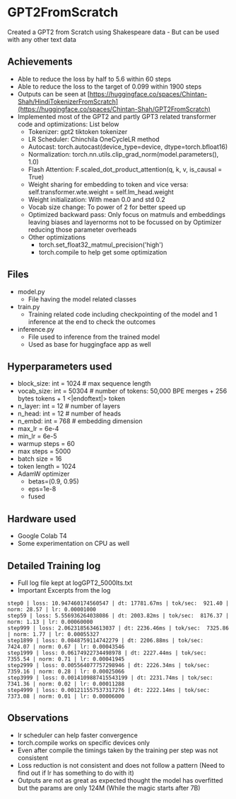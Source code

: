 # GPT2FromScratch
Created a GPT2 from Scratch using Shakespeare data - But can be used with any other text data

## Achievements
- Able to reduce the loss by half to 5.6 within 60 steps
- Able to reduce the loss to the target of 0.099 within 1900 steps
- Outputs can be seen at [https://huggingface.co/spaces/Chintan-Shah/HindiTokenizerFromScratch](https://huggingface.co/spaces/Chintan-Shah/GPT2FromScratch)
- Implemented most of the GPT2 and partly GPT3 related transformer code and optimizations: List below
  - Tokenizer: gpt2 tiktoken tokenizer
  - LR Scheduler: Chinchila OneCycleLR method
  - Autocast: torch.autocast(device_type=device, dtype=torch.bfloat16)
  - Normalization: torch.nn.utils.clip_grad_norm(model.parameters(), 1.0)
  - Flash Attention: F.scaled_dot_product_attention(q, k, v, is_causal = True)
  - Weight sharing for embedding to token and vice versa: self.transformer.wte.weight = self.lm_head.weight
  - Weight initialization: With mean 0.0 and std 0.2
  - Vocab size change: To power of 2 for better speed up
  - Optimized backward pass: Only focus on matmuls and embeddings leaving biases and layernorms not to be focussed on by Optimizer reducing those parameter overheads
  - Other optimizations
    - torch.set_float32_matmul_precision('high')
    - torch.compile to help get some optimization
    
## Files
- model.py
  - File having the model related classes
- train.py
  - Training related code including checkpointing of the model and 1 inference at the end to check the outcomes
- inference.py
  - File used to inference from the trained model
  - Used as base for huggingface app as well

## Hyperparameters used
- block_size: int = 1024 # max sequence length
- vocab_size: int = 50304 # number of tokens: 50,000 BPE merges + 256 bytes tokens + 1 <|endoftext|> token
- n_layer: int = 12 # number of layers
- n_head: int = 12 # number of heads
- n_embd: int = 768 # embedding dimension
- max_lr = 6e-4 
- min_lr = 6e-5
- warmup steps = 60
- max steps = 5000
- batch size = 16
- token length = 1024
- AdamW optimizer
  - betas=(0.9, 0.95)
  - eps=1e-8
  - fused

## Hardware used
- Google Colab T4
- Some experimentation on CPU as well

## Detailed Training log
- Full log file kept at logGPT2_5000Its.txt
- Important Excerpts from the log
```
step0 | loss: 10.947460174560547 | dt: 17781.67ms | tok/sec:  921.40 | norm: 28.57 | lr: 0.00001000
step59 | loss: 5.556936264038086 | dt: 2003.82ms | tok/sec:  8176.37 | norm: 1.13 | lr: 0.00060000
step999 | loss: 2.0623185634613037 | dt: 2236.46ms | tok/sec:  7325.86 | norm: 1.77 | lr: 0.00055327
step1899 | loss: 0.0848759114742279 | dt: 2206.88ms | tok/sec:  7424.07 | norm: 0.67 | lr: 0.00043546
step1999 | loss: 0.06174922734498978 | dt: 2227.44ms | tok/sec:  7355.54 | norm: 0.71 | lr: 0.00041945
step2999 | loss: 0.005564077757298946 | dt: 2226.34ms | tok/sec:  7359.16 | norm: 0.28 | lr: 0.00025066
step3999 | loss: 0.0014109887415543199 | dt: 2231.74ms | tok/sec:  7341.36 | norm: 0.02 | lr: 0.00011288
step4999 | loss: 0.001211557537317276 | dt: 2222.14ms | tok/sec:  7373.08 | norm: 0.01 | lr: 0.00006000
```

## Observations
- lr scheduler can help faster convergence
- torch.compile works on specific devices only
- Even after compile the timings taken by the training per step was not consistent
- Loss reduction is not consistent and does not follow a pattern (Need to find out if lr has something to do with it)
- Outputs are not as great as expected thought the model has overfitted but the params are only 124M (While the magic starts after 7B)
